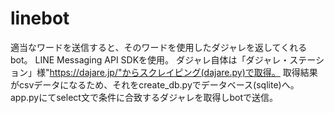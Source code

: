 # linebot
適当なワードを送信すると、そのワードを使用したダジャレを返してくれるbot。
LINE Messaging API SDKを使用。
ダジャレ自体は「ダジャレ・ステーション」様"https://dajare.jp/"からスクレイピング(dajare.py)で取得。
取得結果がcsvデータになるため、それをcreate_db.pyでデータベース(sqlite)へ。
app.pyにてselect文で条件に合致するダジャレを取得しbotで送信。
